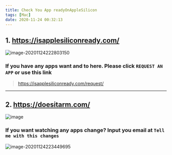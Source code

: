 ```yaml
---
title: Check You App readyOnAppleSilicon
tags: [Mac]
date: 2020-11-24 00:32:13
---
```


## 1. <https://isapplesiliconready.com/>

![image-20201124222803150](https://img.samzong.me/202307191533376.png?imageView2/3/w/400/interlace/1/q/50)

### If you have any apps want and to here. Please click `REQUEST AN APP`  or use this link

> <https://isapplesiliconready.com/request/>

---

## 2. <https://doesitarm.com/>

![image](https://img.samzong.me/202307191533377.png?imageView2/3/w/400/interlace/1/q/50)

### If you want watching any apps change? Input  you email at  `Tell me with this changes`

![image-20201124223449695](https://img.samzong.me/202307191533378.png?imageView2/3/w/400/interlace/1/q/50)
